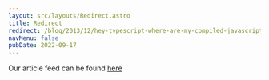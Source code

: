 ```yaml
---
layout: src/layouts/Redirect.astro
title: Redirect
redirect: /blog/2013/12/hey-typescript-where-are-my-compiled-javascript-files/
navMenu: false
pubDate: 2022-09-17
---
```

<div>
Our article feed can be found <a href="/blog/2013/12/hey-typescript-where-are-my-compiled-javascript-files/">here</a>
</div>
